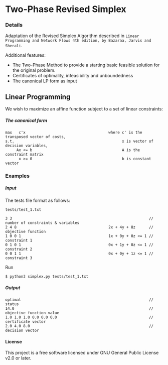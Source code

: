 # Two-Phase Revised Simplex

### Details 
Adaptation of the Revised Simplex Algorithm described in `Linear Programming and Network Flows 4th edition, by Bazaraa, Jarvis and Sherali`.


Additional features:
* The Two-Phase Method to provide a starting basic feasible solution for the original problem.
* Certificates of optimality, infeasibility and unboundedness
* The canonical LP form as input 


## Linear Programming
We wish to maximize an affine function subject to a set of linear constraints:
##### The canonical form
```                                                                                               
max   c'x                                     where c' is the transposed vector of costs,
s.t.                                                x is vector of decision variables,     
     Ax <= b                                        A is the constraint matrix        
      x >= 0                                        b is constant vector
```

### Examples
##### Input
The tests file format as follows:
```
tests/test_1.txt

3 3                                                             // number of constraints & variables
2 4 8                                         2x + 4y + 8z      // objective function
1 0 0 1                                       1x + 0y + 0z <= 1 // constraint 1
0 1 0 1                                       0x + 1y + 0z <= 1 // constraint 2
0 0 1 1                                       0x + 0y + 1z <= 1 // constraint 3
```
Run

```
$ python3 simplex.py tests/test_1.txt
```

##### Output
```
optimal                                                         // status
14.0                                                            // objective function value
1.0 1.0 1.0 0.0 0.0 0.0                                         // certificate vector
2.0 4.0 8.0                                                     // decision vector  
```


#### License
This project is a free software licensed under GNU General Public License v2.0 or later.

